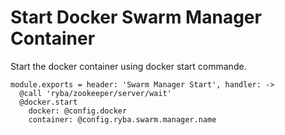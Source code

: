 
# Start Docker Swarm Manager Container
Start the docker container using docker start commande.

    module.exports = header: 'Swarm Manager Start', handler: ->
      @call 'ryba/zookeeper/server/wait'
      @docker.start
        docker: @config.docker
        container: @config.ryba.swarm.manager.name
      
